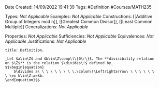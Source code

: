 <div class="topSpace"></div>

Date Created: 14/09/2022 19:41:39
Tags: #Definition #Courses/MATH235

Types: _Not Applicable_
Examples: _Not Applicable_
Constructions: [[Additive Group of Integers mod n]], [[Greatest Common Divisor]], [[Least Common Multiple]]
Generalizations: _Not Applicable_

Properties: _Not Applicable_
Sufficiencies: _Not Applicable_
Equivalences: _Not Applicable_
Justifications: _Not Applicable_

``` ad-Definition
title: Definition.

_Let $a\in\Z$ and $b\in\Z\comp\l\{0\r\}$. The **divisibility relation on $\Z$** is the relation $\divides\!$ defined by_
$$\begin{equation}
    b\divides a\ \ \ \ \ \ \ \ \,\colon\!\Leftrightarrow\ \ \ \ \ \ \ \ \ex k\in\Z:a=kb.
\end{equation}$$

```
